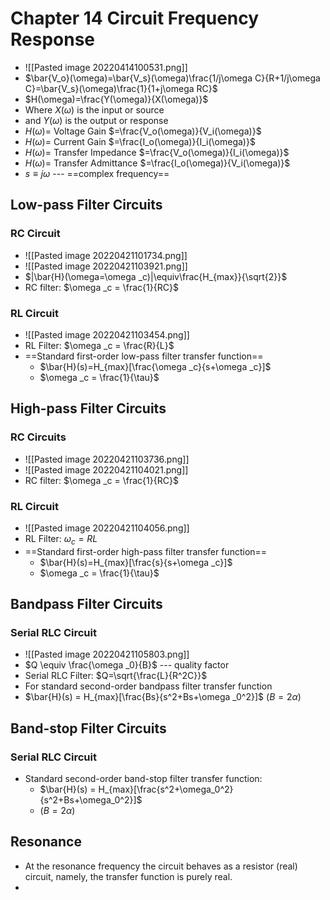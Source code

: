 # Chapter 14 Circuit Frequency Response
- ![[Pasted image 20220414100531.png]]
- $\bar{V_o}(\omega)=\bar{V_s}(\omega)\frac{1/j\omega C}{R+1/j\omega C}=\bar{V_s}(\omega)\frac{1}{1+j\omega RC}$
- $H(\omega)=\frac{Y(\omega)}{X(\omega)}$
- Where $X(\omega)$ is the input or source
- and $Y(\omega)$ is the output or response
- $H(\omega)=$ Voltage Gain $=\frac{V_o(\omega)}{V_i(\omega)}$
- $H(\omega)=$ Current Gain $=\frac{I_o(\omega)}{I_i(\omega)}$
- $H(\omega)=$ Transfer Impedance $=\frac{V_o(\omega)}{I_i(\omega)}$
- $H(\omega)=$ Transfer Admittance $=\frac{I_o(\omega)}{V_i(\omega)}$
- $s \equiv j\omega$ --- ==complex frequency==
## Low-pass Filter Circuits
### RC Circuit
- ![[Pasted image 20220421101734.png]]
- ![[Pasted image 20220421103921.png]]
- $|\bar{H}(\omega=\omega _c)|\equiv\frac{H_{max}}{\sqrt{2}}$
- RC filter: $\omega _c = \frac{1}{RC}$
### RL Circuit
- ![[Pasted image 20220421103454.png]]
- RL Filter: $\omega _c = \frac{R}{L}$
- ==Standard first-order low-pass filter transfer function==
	- $\bar{H}(s)=H_{max}[\frac{\omega _c}{s+\omega _c}]$
	- $\omega _c = \frac{1}{\tau}$
## High-pass Filter Circuits
### RC Circuits
- ![[Pasted image 20220421103736.png]]
- ![[Pasted image 20220421104021.png]]
- RC filter: $\omega _c = \frac{1}{RC}$
### RL Circuit
- ![[Pasted image 20220421104056.png]]
- RL Filter: $\omega _c={R}{L}$
- ==Standard first-order high-pass filter transfer function==
	- $\bar{H}(s)=H_{max}[\frac{s}{s+\omega _c}]$
	- $\omega _c = \frac{1}{\tau}$
## Bandpass Filter Circuits
### Serial RLC Circuit
- ![[Pasted image 20220421105803.png]]
- $Q \equiv \frac{\omega _0}{B}$ --- quality factor
- Serial RLC Filter: $Q=\sqrt{\frac{L}{R^2C}}$
- For standard second-order bandpass filter transfer function
- $\bar{H}(s) = H_{max}[\frac{Bs}{s^2+Bs+\omega _0^2}]$       $(B=2\alpha)$
## Band-stop Filter Circuits
### Serial RLC Circuit
- Standard second-order band-stop filter transfer function:
	- $\bar{H}(s) = H_{max}[\frac{s^2+\omega_0^2}{s^2+Bs+\omega_0^2}]$   
	- $(B=2\alpha)$
## Resonance
- At the resonance frequency the circuit behaves as a resistor (real) circuit, namely, the transfer function is purely real.
- 